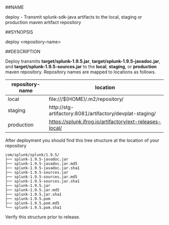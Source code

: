 ##NAME

deploy - Transmit splunk-sdk-java artifacts to the local, staging or production
maven artifact repository

##SYNOPSIS

deploy \<repository-name>

##DESCRIPTION

Deploy transmits **target/splunk-1.9.5.jar**, **target/splunk-1.9.5-javadoc.jar**, and
**target/splunk-1.9.5-sources.jar** to the **local**, **staging**, or **production**
maven repository. Repository names are mapped to locations as follows.

| repository-name | location                                                       |
|-----------------|----------------------------------------------------------------|
| local           | file:///${HOME}/.m2/repository/                                |
| staging         | http://stg-artifactory:8081/artifactory/devplat-staging/       |                                             |
| production      | https://splunk.jfrog.io/artifactory/ext-releases-local/ |

After deployment you should find this tree structure at the location of your repository

    com/splunk/splunk/1.9.5/
    ├── splunk-1.9.5-javadoc.jar
    ├── splunk-1.9.5-javadoc.jar.md5
    ├── splunk-1.9.5-javadoc.jar.sha1
    ├── splunk-1.9.5-sources.jar
    ├── splunk-1.9.5-sources.jar.md5
    ├── splunk-1.9.5-sources.jar.sha1
    ├── splunk-1.9.5.jar
    ├── splunk-1.9.5.jar.md5
    ├── splunk-1.9.5.jar.sha1
    ├── splunk-1.9.5.pom
    ├── splunk-1.9.5.pom.md5
    └── splunk-1.9.5.pom.sha1

Verify this structure prior to release.
